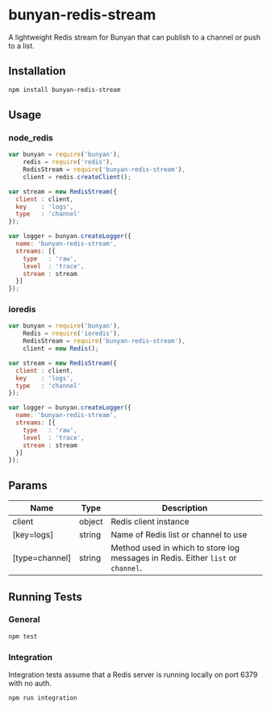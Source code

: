 # bunyan-redis-stream
A lightweight Redis stream for Bunyan that can publish to a channel or push to a list.

## Installation
```bash
npm install bunyan-redis-stream
```

## Usage
### node_redis
```javascript
var bunyan = require('bunyan'),
    redis = require('redis'),
    RedisStream = require('bunyan-redis-stream'),
    client = redis.createClient();

var stream = new RedisStream({
  client : client,
  key    : 'logs',
  type   : 'channel'
});

var logger = bunyan.createLogger({
  name: 'bunyan-redis-stream',
  streams: [{
    type   : 'raw',
    level  : 'trace',
    stream : stream
  }]
});
```

### ioredis
```javascript
var bunyan = require('bunyan'),
    Redis = require('ioredis'),
    RedisStream = require('bunyan-redis-stream'),
    client = new Redis();

var stream = new RedisStream({
  client : client,
  key    : 'logs',
  type   : 'channel'
});

var logger = bunyan.createLogger({
  name: 'bunyan-redis-stream',
  streams: [{
    type   : 'raw',
    level  : 'trace',
    stream : stream
  }]
});
```

## Params
| Name           | Type   | Description                                                                      |
|----------------|--------|----------------------------------------------------------------------------------|
| client         | object | Redis client instance                                                            |
| [key=logs]     | string | Name of Redis list or channel to use                                             |
| [type=channel] | string | Method used in which to store log messages in Redis. Either `list` or `channel`. |

## Running Tests
### General
```bash
npm test
```

### Integration
Integration tests assume that a Redis server is running locally on port 6379 with no auth.

```bash
npm run integration
```
